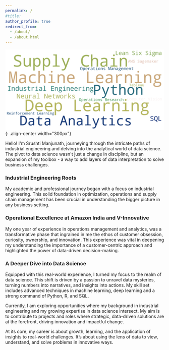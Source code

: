 ```yaml
---
permalink: /
#title: 
author_profile: true
redirect_from: 
  - /about/
  - /about.html
---
```

![cover](/images/outputbig2.png){: .align-center width="300px"}

Hello! I'm Srushti Manjunath, journeying through the intricate paths of industrial engineering and delving into the analytical world of data science.  The pivot to data science wasn't just a change in discipline, but an expansion of my toolbox - a way to add layers of data interpretation to solve business challenges. 

### Industrial Engineering Roots
My academic and professional journey began with a focus on industrial engineering. This solid foundation in optimization, operations and supply chain management has been crucial in understanding the bigger picture in any business setting.

### Operational Excellence at Amazon India and V-Innovative
My one year of experience in operations management and analytics, was a transformative phase that ingrained in me the ethos of customer obsession, curiosity, ownership, and innovation.
This experience was vital in deepening my understanding the importance of a customer-centric approach and highlighted the power of data-driven decision-making.

### A Deeper Dive into Data Science
Equipped with this real-world experience, I turned my focus to the realm of data science. This shift is driven by a passion to unravel data mysteries, turning numbers into narratives, and insights into actions. My skill set includes advanced techniques in machine learning, deep learning and a strong command of Python, R, and SQL.

Currently, I am exploring opportunities where my background in industrial engineering and my growing expertise in data science intersect. My aim is to contribute to projects and roles where strategic, data-driven solutions are at the forefront, driving innovation and impactful change.

At its core, my career is about growth, learning, and the application of insights to real-world challenges. It’s about using the lens of data to view, understand, and solve problems in innovative ways.

